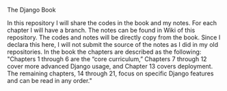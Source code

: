 The Django Book

In this repository I will share the codes in the book and my notes. For each chapter I will have a branch. The notes can be found in Wiki of this repository. 
The codes and notes will be directly copy from the book. Since I declara this here, I will not submit the source of the notes 
as I did in my old repositories. 
In the book the chapters are described as the following:
"Chapters 1 through 6 are the “core curriculum,” Chapters 7 through 12 cover more advanced Django usage, and Chapter 13 covers deployment. The remaining chapters, 14 through 21, focus on specific Django features and can be read in any order."
